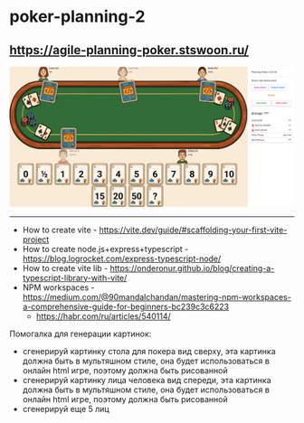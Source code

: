 # poker-planning-2

## https://agile-planning-poker.stswoon.ru/

![](docs/demo-img.png)

-----

* How to create vite - https://vite.dev/guide/#scaffolding-your-first-vite-project
* How to create node.js+express+typescript - https://blog.logrocket.com/express-typescript-node/
* How to create vite lib - https://onderonur.github.io/blog/creating-a-typescript-library-with-vite/
* NPM workspaces - https://medium.com/@90mandalchandan/mastering-npm-workspaces-a-comprehensive-guide-for-beginners-bc239c3c6223
  * https://habr.com/ru/articles/540114/

Помогалка для генерации картинок:
- сгенерируй картинку стола для покера вид сверху, эта картинка должна быть в мультяшном стиле, она будет использоваться в онлайн html игре, поэтому должна быть рисованной
- сгенерируй картинку лица человека вид спереди, эта картинка должна быть в мультяшном стиле, она будет использоваться в онлайн html игре, поэтому должна быть рисованной
- сгенерируй еще 5 лиц
